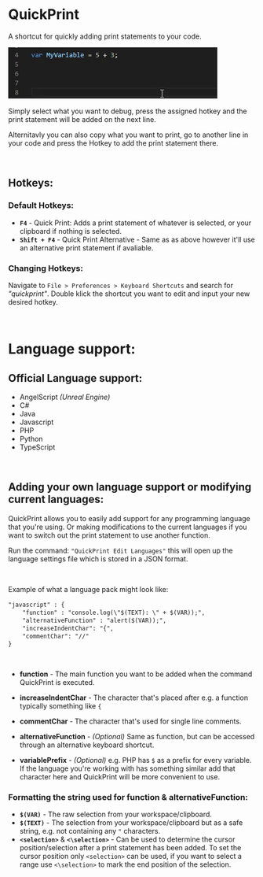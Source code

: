 # **QuickPrint**

A shortcut for quickly adding print statements to your code.

![Demo](https://github.com/nils-soderman/quickprint-vscode/blob/master/media/demo.gif?raw=true)

Simply select what you want to debug, press the assigned hotkey and the print statement will be added on the next line.

Alternitavly you can also copy what you want to print, go to another line in your code and press the Hotkey to add the print statement there.

<br/>

## Hotkeys:

### Default Hotkeys:
* **`F4`** - Quick Print: Adds a print statement of whatever is selected, or your clipboard if nothing is selected.
* **`Shift + F4`** - Quick Print Alternative - Same as as above however it'll use an alternative print statement if avaliable.

### Changing Hotkeys:
Navigate to `File > Preferences > Keyboard Shortcuts` and search for _"quickprint"_. Double klick the shortcut you want to edit and input your new desired hotkey.

<br/>


# Language support:

## **Official Language support:**
* AngelScript _(Unreal Engine)_
* C#
* Java
* Javascript
* PHP
* Python
* TypeScript

<br/>

## **Adding your own language support or modifying current languages:**
QuickPrint allows you to easily add support for any programming language that you're using. Or making modifications to the current languages if you want to switch out the print statement to use another function.

Run the command: `"QuickPrint Edit Languages"` this will open up the language settings file which is stored in a JSON format.

<br/>

Example of what a language pack might look like:

    "javascript" : {
        "function" : "console.log(\"$(TEXT): \" + $(VAR));",
        "alternativeFunction" : "alert($(VAR));",
        "increaseIndentChar": "{",
        "commentChar": "//"
    }

<br/>

* **function** - The main function you want to be added when the command QuickPrint is executed.

* **increaseIndentChar** - The character that's placed after e.g. a function typically something like `{`

* **commentChar** - The character that's used for single line comments.

* **alternativeFunction** - _(Optional)_ Same as function, but can be accessed through an alternative keyboard shortcut.

* **variablePrefix** - _(Optional)_ e.g. PHP has `$` as a prefix for every variable. If the language you're working with has something similar add that character here and QuickPrint will be more convenient to use.

### Formatting the string used for function & alternativeFunction:
* **`$(VAR)`** - The raw selection from your workspace/clipboard.
* **`$(TEXT)`** - The selection from your workspace/clipboard but as a safe string, e.g. not containing any `"` characters.
* **`<selection>`** & **`<\selection>`** - Can be used to determine the cursor position/selection after a print statement has been added. To set the cursor position only `<selection>` can be used, if you want to select a range use `<\selection>` to mark the end position of the selection.
